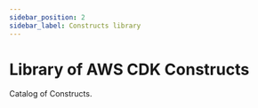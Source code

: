 ```yaml
---
sidebar_position: 2
sidebar_label: Constructs library
---
```


# Library of AWS CDK Constructs

Catalog of Constructs.